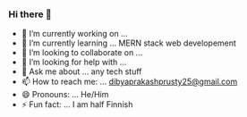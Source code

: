 ### Hi there 👋


- 🔭 I’m currently working on ...
- 🌱 I’m currently learning ... MERN stack web developement
- 👯 I’m looking to collaborate on ...
- 🤔 I’m looking for help with ...
- 💬 Ask me about ... any tech stuff
- 📫 How to reach me: ... dibyaprakashprusty25@gmail.com
- 😄 Pronouns: ... He/Him
- ⚡ Fun fact: ... I am half Finnish

